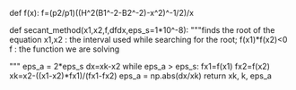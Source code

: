 def f(x):
    f=(p2/p1)((H^2(B1^-2-B2^-2)-x^2)^-1/2)/x




def secant_method(x1,x2,f,dfdx,eps_s=1*10^-8):
"""finds the root of the equation
    x1,x2 : the interval used while searching for the root;
            f(x1)*f(x2)<0   
    f     : the function we are solving

"""
    eps_a = 2*eps_s
    dx=xk-x2
    while eps_a > eps_s:
        fx1=f(x1)
        fx2=f(x2)
        xk=x2-((x1-x2)*fx1)/(fx1-fx2)
        eps_a = np.abs(dx/xk)
    return xk, k, eps_a